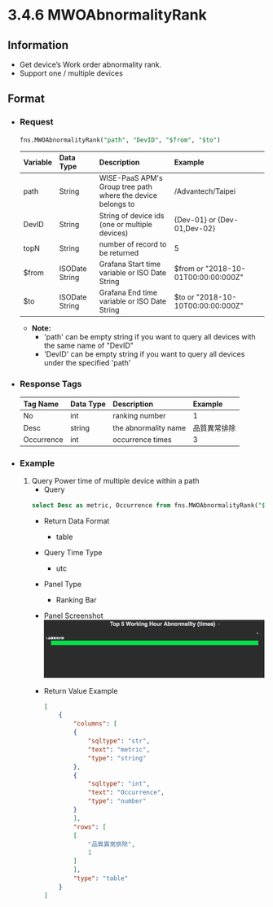 # 3.4.6 MWOAbnormalityRank

## Information

* Get device’s Work order abnormality rank.
* Support one / multiple devices


## Format

* ### Request

  ```sql
  fns.MWOAbnormalityRank("path", "DevID", "$from", "$to")
  ```

  | Variable | Data Type | Description | Example |
  | :--- | :--- | :--- | :---|
  | path | String | WISE-PaaS APM's Group tree path<br>where the device belongs to | /Advantech/Taipei |
  | DevID | String | String of device ids \(one or multiple devices\) | {Dev-01} or {Dev-01,Dev-02} |
  | topN | String | number of record to be returned | 5 |
  | $from | ISODate String | Grafana Start time variable or ISO Date String | $from or "2018-10-01T00:00:00:000Z" |
  | $to | ISODate String | Grafana End time variable or ISO Date String | $to or "2018-10-10T00:00:00:000Z" |

  - **Note:**
    - 'path' can be empty string if you want to query all devices with the same name of "DevID"
    - 'DevID' can be empty string if you want to query all devices under the specified 'path'


* ### Response Tags

  | Tag Name | Data Type | Description | Example |
  | :--- | :--- | :--- | :--- |
  | No | int | ranking number | 1 |
  | Desc | string | the abnormality name | 品質異常排除 |
  | Occurrence | int | occurrence times | 3 |

* ### Example
    1. Query Power time of multiple device within a path
        - Query
        ```sql
        select Desc as metric, Occurrence from fns.MWOAbnormalityRank("$Group/$Factory/$Category", "", "5", "$from", "$to" )
        ```
        - Return Data Format
            * table
        - Query Time Type
            * utc
        - Panel Type
            * Ranking Bar
        - Panel Screenshot
            ![](/images/3.4.6-MWOAbnormalityRank.png)

        - Return Value Example
            ```json
            [
                {
                    "columns": [
                    {
                        "sqltype": "str",
                        "text": "metric",
                        "type": "string"
                    },
                    {
                        "sqltype": "int",
                        "text": "Occurrence",
                        "type": "number"
                    }
                    ],
                    "rows": [
                    [
                        "品質異常排除",
                        1
                    ]
                    ],
                    "type": "table"
                }
            ]

            ```
